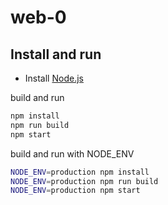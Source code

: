 # web-0
## Install and run
- Install [Node.js](https://nodejs.org/en)

build and run
```sh
npm install
npm run build
npm start
```

build and run with NODE_ENV
```sh
NODE_ENV=production npm install
NODE_ENV=production npm run build
NODE_ENV=production npm start
```
